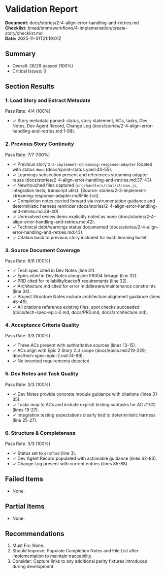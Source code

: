 # Validation Report

**Document:** docs/stories/2-4-align-error-handling-and-retries.md  
**Checklist:** bmad/bmm/workflows/4-implementation/create-story/checklist.md  
**Date:** 2025-11-01T21:19:01Z

## Summary

- Overall: 26/26 passed (100%)
- Critical Issues: 0

## Section Results

### 1. Load Story and Extract Metadata

Pass Rate: 4/4 (100%)

- ✓ Story metadata parsed: status, story statement, ACs, tasks, Dev Notes, Dev Agent Record, Change Log (docs/stories/2-4-align-error-handling-and-retries.md:1-88).

### 2. Previous Story Continuity

Pass Rate: 7/7 (100%)

- ✓ Previous story `2-3-implement-streaming-response-adapter` located with status `done` (docs/sprint-status.yaml:40-55).
- ✓ Learnings subsection present and references streaming adapter reuse (docs/stories/2-4-align-error-handling-and-retries.md:37-43).
- ✓ New/touched files captured (`src/handlers/chat/stream.js`, integration tests, transcript utils). [Source: stories/2-3-implement-streaming-response-adapter.md#File List]
- ✓ Completion notes carried forward via instrumentation guidance and deterministic harness reminder (docs/stories/2-4-align-error-handling-and-retries.md:39-40).
- ✓ Unresolved review items explicitly noted as none (docs/stories/2-4-align-error-handling-and-retries.md:42).
- ✓ Technical debt/warnings status documented (docs/stories/2-4-align-error-handling-and-retries.md:43).
- ✓ Citation back to previous story included for each learning bullet.

### 3. Source Document Coverage

Pass Rate: 6/6 (100%)

- ✓ Tech spec cited in Dev Notes (line 31).
- ✓ Epics cited in Dev Notes alongside FR004 linkage (line 32).
- ✓ PRD cited for reliability/backoff requirements (line 32).
- ✓ Architecture.md cited for error middleware/maintenance constraints (line 34).
- ✓ Project Structure Notes include architecture alignment guidance (lines 45-49).
- ✓ All citations reference existing files; spot checks succeeded (docs/tech-spec-epic-2.md, docs/PRD.md, docs/architecture.md).

### 4. Acceptance Criteria Quality

Pass Rate: 3/3 (100%)

- ✓ Three ACs present with authoritative sources (lines 13-15).
- ✓ ACs align with Epic 2 Story 2.4 scope (docs/epics.md:219-229; docs/tech-spec-epic-2.md:74-99).
- ✓ No invented requirements detected.

### 5. Dev Notes and Task Quality

Pass Rate: 3/3 (100%)

- ✓ Dev Notes provide concrete module guidance with citations (lines 31-35).
- ✓ Tasks map to ACs and include explicit testing subtasks for AC #1/#2 (lines 19-27).
- ✓ Integration testing expectations clearly tied to deterministic harness (line 25-27).

### 6. Structure & Completeness

Pass Rate: 3/3 (100%)

- ✓ Status set to `drafted` (line 3).
- ✓ Dev Agent Record populated with actionable guidance (lines 62-83).
- ✓ Change Log present with current entries (lines 85-88).

## Failed Items

- None.

## Partial Items

- None.

## Recommendations

1. Must Fix: None.
2. Should Improve: Populate Completion Notes and File List after implementation to maintain traceability.
3. Consider: Capture links to any additional parity fixtures introduced during development.

